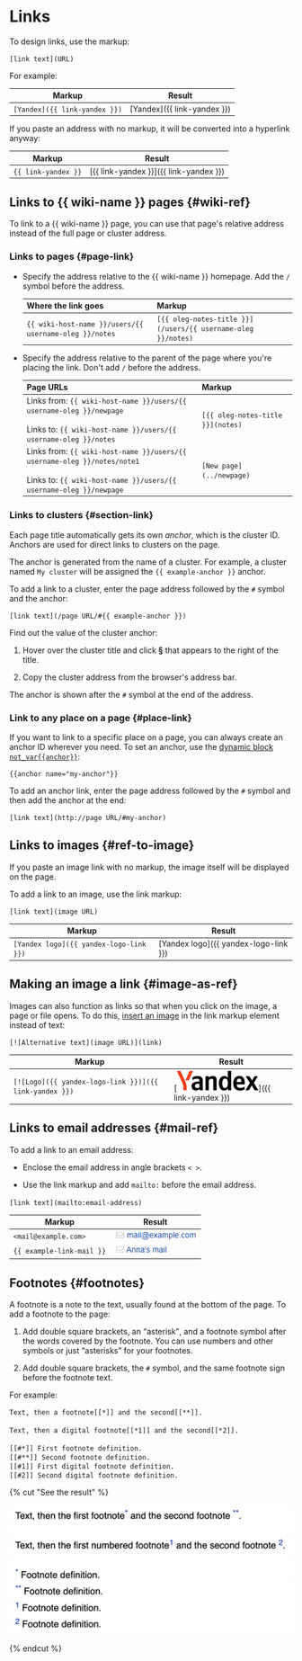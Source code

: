 # Links

To design links, use the markup:

```
[link text](URL)
```

For example:

| Markup | Result |
--- | ---
| `[Yandex]({{ link-yandex }})` | [Yandex]({{ link-yandex }}) |

If you paste an address with no markup, it will be converted into a hyperlink anyway:

| Markup | Result |
--- | ---
| `{{ link-yandex }}` | [{{ link-yandex }}]({{ link-yandex }}) |

## Links to {{ wiki-name }} pages {#wiki-ref}

To link to a {{ wiki-name }} page, you can use that page's relative address instead of the full page or cluster address.

### Links to pages {#page-link}

- Specify the address relative to the {{ wiki-name }} homepage. Add the `/` symbol before the address.

   | Where the link goes | Markup |
   --- | ---
   | `{{ wiki-host-name }}/users/{{ username-oleg }}/notes` | `[{{ oleg-notes-title }}](/users/{{ username-oleg }}/notes)` |

- Specify the address relative to the parent of the page where you're placing the link. Don't add `/` before the address.

   | Page URLs | Markup |
   --- | ---
   | Links from: `{{ wiki-host-name }}/users/{{ username-oleg }}/newpage`<br/><br/>Links to: `{{ wiki-host-name }}/users/{{ username-oleg }}/notes` | `[{{ oleg-notes-title }}](notes)` |
   | Links from: `{{ wiki-host-name }}/users/{{ username-oleg }}/notes/note1`<br/><br/>Links to: `{{ wiki-host-name }}/users/{{ username-oleg }}/newpage` | `[New page](../newpage)` |

### Links to clusters {#section-link}

Each page title automatically gets its own *anchor*, which is the cluster ID. Anchors are used for direct links to clusters on the page.

The anchor is generated from the name of a cluster. For example, a cluster named `My cluster` will be assigned the `{{ example-anchor }}` anchor.

To add a link to a cluster, enter the page address followed by the `#` symbol and the anchor:

```
[link text](/page URL/#{{ example-anchor }})
```

Find out the value of the cluster anchor:

1. Hover over the cluster title and click **§** that appears to the right of the title.

1. Copy the cluster address from the browser's address bar.

The anchor is shown after the `#` symbol at the end of the address.

### Link to any place on a page {#place-link}

If you want to link to a specific place on a page, you can always create an anchor ID wherever you need. To set an anchor, use the [dynamic block `not_var{{anchor}}`](../actions/anchor.md):

```
{{anchor name="my-anchor"}}
```

To add an anchor link, enter the page address followed by the `#` symbol and then add the anchor at the end:

```
[link text](http://page URL/#my-anchor)
```

## Links to images {#ref-to-image}

If you paste an image link with no markup, the image itself will be displayed on the page.

To add a link to an image, use the link markup:

```
[link text](image URL)
```

| Markup | Result |
--- | ---
| `[Yandex logo]({{ yandex-logo-link }})` | [Yandex logo]({{ yandex-logo-link }}) |

## Making an image a link {#image-as-ref}

Images can also function as links so that when you click on the image, a page or file opens. To do this, [insert an image](files.md#add-image) in the link markup element instead of text:

```
[![Alternative text](image URL)](link)
```

| Markup | Result |
--- | ---
| `[![Logo]({{ yandex-logo-link }})]({{ link-yandex }})` | [![Logo](../../_assets/wiki/logo95x37x8.png)]({{ link-yandex }}) |

## Links to email addresses {#mail-ref}

To add a link to an email address:

- Enclose the email address in angle brackets `< >`.

- Use the link markup and add `mailto:` before the email address.

`[link text](mailto:email-address)`

| Markup | Result |
--- | ---
| `<mail@example.com>` | ![](../../_assets/wiki/mail-ref-notitle.png) |
| `{{ example-link-mail }}` | ![](../../_assets/wiki/mail-ref.png) |

## Footnotes {#footnotes}

A footnote is a note to the text, usually found at the bottom of the page. To add a footnote to the page:

1. Add double square brackets, an <q>asterisk</q>, and a footnote symbol after the words covered by the footnote. You can use numbers and other symbols or just <q>asterisks</q> for your footnotes.

1. Add double square brackets, the `#` symbol, and the same footnote sign before the footnote text.

For example:

```
Text, then a footnote[[*]] and the second[[**]].

Text, then a digital footnote[[*1]] and the second[[*2]].

[[#*]] First footnote definition.
[[#**]] Second footnote definition.
[[#1]] First digital footnote definition.
[[#2]] Second digital footnote definition.
```

{% cut "See the result" %}

![](../../_assets/wiki/footnotes.png)

{% endcut %}